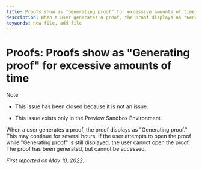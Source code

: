 ```yaml
---
title: Proofs show as "Generating proof" for excessive amounts of time
description: When a user generates a proof, the proof displays as "Generating proof." This may continue for several hours. If the user attempts to open the proof while "Generating proof" is still displayed, the user cannot open the proof. The proof has been generated, but cannot be accessed.
keywords: new file, add file
---
```


# Proofs: Proofs show as "Generating proof" for excessive amounts of time

>[!NOTE]
>
>* This issue has been closed because it is not an issue.
>
>* This issue exists only in the Preview Sandbox Environment.

When a user generates a proof, the proof displays as "Generating proof." This may continue for several hours. If the user attempts to open the proof while "Generating proof" is still displayed, the user cannot open the proof. The proof has been generated, but cannot be accessed.

*First reported on May 10, 2022.*